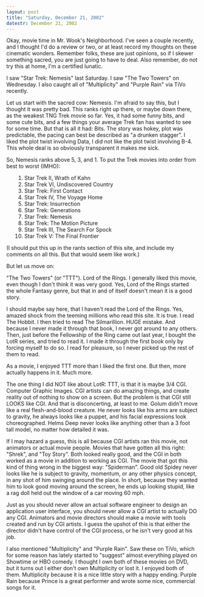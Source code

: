 ```yaml
---
layout: post
title: "Saturday, December 21, 2002"
datestr: December 21, 2002
---
```


Okay, movie time in Mr. Wook's Neighborhood. I've seen a couple recently, and
I thought I'd do a review or two, or at least record my thoughts on these cinematic
wonders. Remember folks, these are just opinions, so if I skewer something sacred,
you are just going to have to deal. Also remember, do not try this at home,
I'm a certified lunatic.

I saw &quot;Star Trek: Nemesis&quot; last Saturday. I saw &quot;The Two Towers&quot;
on Wednesday. I also caught all of &quot;Multiplicity&quot; and &quot;Purple
Rain&quot; via TiVo recently.

Let us start with the sacred cow: Nemesis. I'm afraid to say this, but I thought
it was pretty bad. This ranks right up there, or maybe down there, as the weakest
TNG Trek movie so far. Yes, it had some funny bits, and some cute bits, and
a few things your average Trek fan has wanted to see for some time. But that
is all it had: Bits. The story was hokey, plot was predictable, the pacing can
best be described as &quot;a drunken stagger&quot;. I liked the plot twist involving
Data, I did not like the plot twist involving B-4. This whole deal is so obviously
transparent it makes me sick.

So, Nemesis ranks above 5, 3, and 1. To put the Trek movies into order from
best to worst (IMHO):
<ol>
<ol>
<li>Star Trek II, Wrath of Kahn</li>
<li>Star Trek VI, Undiscovered Country</li>
<li>Star Trek: First Contact</li>
<li>Star Trek IV, The Voyage Home</li>
<li>Star Trek: Insurrection</li>
<li>Star Trek: Generations</li>
<li>Star Trek: Nemesis</li>
<li>Star Trek: The Motion Picture</li>
<li>Star Trek III, The Search For Spock</li>
<li>Star Trek V: The Final Frontier</li>
</ol>
</ol>

(I should put this up in the rants section of this site, and include my comments
on all this. But that would seem like work.)

But let us move on:

&quot;The Two Towers&quot; (or &quot;TTT&quot;). Lord of the Rings. I generally
liked this movie, even though I don't think it was very good. Yes, Lord of the
Rings started the whole Fantasy genre, but that in and of itself doesn't mean
it is a good story.

I should maybe say here, that I haven't read the Lord of the Rings. Yes, amazed
shock from the teeming millions who read this site. It is true. I read The Hobbit.
I then tried to read The Silmarillion. HUGE mistake. And because I never made
it through that book, I never got around to any others. Then, just before the
Fellowship of the Ring came out last year, I bought the LotR series, and tried
to read it. I made it through the first book only by forcing myself to do so.
I read for pleasure, so I never picked up the rest of them to read.

As a movie, I enjoyed TTT more than I liked the first one. But then, more actually
happens in it. Much more.

The one thing I did NOT like about LotR: TTT, is that it is maybe 3/4 CGI.
Computer Graphic Images. CGI artists can do amazing things, and create reality
out of nothing to show on a screen. But the problem is that CGI still LOOKS
like CGI. And that is disconcerting, at least to me. Golum didn't move like
a real flesh-and-blood creature. He never looks like his arms are subject to
gravity, he always looks like a puppet, and his facial expressions look choreographed.
Helms Deep never looks like anything other than a 3 foot tall model, no matter
how detailed it was.

If I may hazard a guess, this is all because CGI artists ran this movie, not
animators or actual movie people. Movies that have gotten all this right: &quot;Shrek&quot;,
and &quot;Toy Story&quot;. Both looked really good, and the CGI in both worked
as a movie in addition to working as CGI. The movie that got this kind of thing
wrong in the biggest way: &quot;Spiderman&quot;. Good old Spidey never looks
like he is subject to gravity, momentum, or any other physics concept, in any
shot of him swinging around the place. In short, because they wanted him to
look good moving around the screen, he ends up looking stupid, like a rag doll
held out the window of a car moving 60 mph.

Just as you should never allow an actual software engineer to design an application
user interface, you should never allow a CGI artist to actually DO any CGI.
Animators and movie directors should make a movie with tools created and run
by CGI artists. I guess the upshot of this is that either the director didn't
have control of the CGI process, or he isn't very good at his job.

I also mentioned &quot;Multiplicity&quot; and &quot;Purple Rain&quot;. Saw
these on TiVo, which for some reason has lately started to &quot;suggest&quot;
almost everything played on Showtime or HBO comedy. I thought I own both of
these movies on DVD, but it turns out I either don't own Multiplicity or lost
it. I enjoyed both of them. Multiplicity because it is a nice little story with
a happy ending. Purple Rain because Prince is a great performer and wrote some
nice, commercial songs for it.

